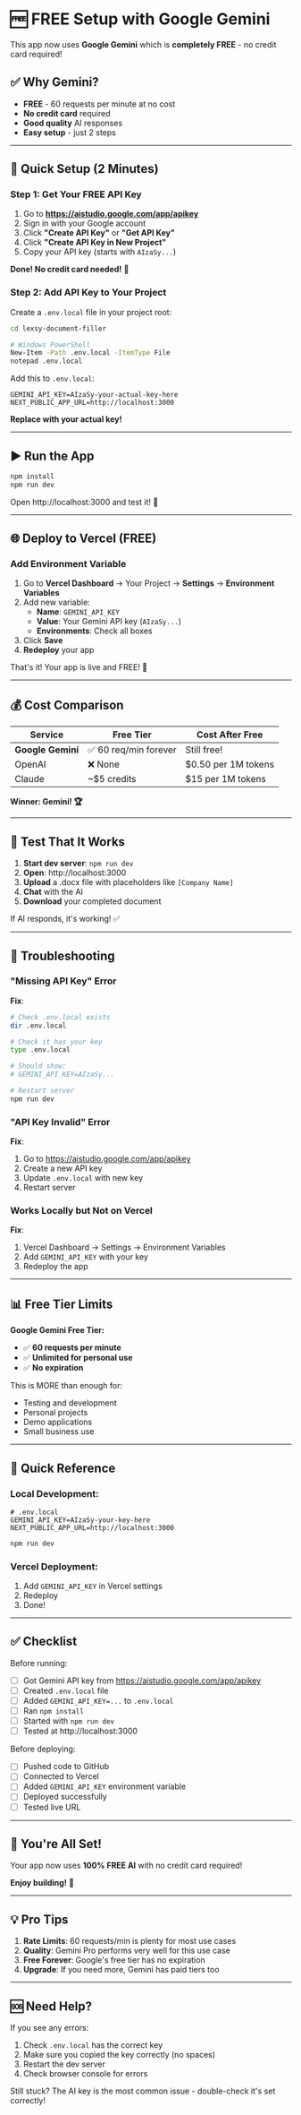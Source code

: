 # 🆓 FREE Setup with Google Gemini

This app now uses **Google Gemini** which is **completely FREE** - no credit card required!

## ✅ Why Gemini?

- **FREE** - 60 requests per minute at no cost
- **No credit card** required
- **Good quality** AI responses
- **Easy setup** - just 2 steps

---

## 🚀 Quick Setup (2 Minutes)

### Step 1: Get Your FREE API Key

1. Go to **https://aistudio.google.com/app/apikey**
2. Sign in with your Google account
3. Click **"Create API Key"** or **"Get API Key"**
4. Click **"Create API Key in New Project"**
5. Copy your API key (starts with `AIzaSy...`)

**Done! No credit card needed!** 🎉

### Step 2: Add API Key to Your Project

Create a `.env.local` file in your project root:

```bash
cd lexsy-document-filler

# Windows PowerShell
New-Item -Path .env.local -ItemType File
notepad .env.local
```

Add this to `.env.local`:

```env
GEMINI_API_KEY=AIzaSy-your-actual-key-here
NEXT_PUBLIC_APP_URL=http://localhost:3000
```

**Replace with your actual key!**

---

## ▶️ Run the App

```bash
npm install
npm run dev
```

Open http://localhost:3000 and test it! 🎉

---

## 🌐 Deploy to Vercel (FREE)

### Add Environment Variable

1. Go to **Vercel Dashboard** → Your Project → **Settings** → **Environment Variables**
2. Add new variable:
   - **Name**: `GEMINI_API_KEY`
   - **Value**: Your Gemini API key (`AIzaSy...`)
   - **Environments**: Check all boxes
3. Click **Save**
4. **Redeploy** your app

That's it! Your app is live and FREE! 🚀

---

## 💰 Cost Comparison

| Service | Free Tier | Cost After Free |
|---------|-----------|-----------------|
| **Google Gemini** | ✅ 60 req/min forever | Still free! |
| OpenAI | ❌ None | $0.50 per 1M tokens |
| Claude | ~$5 credits | $15 per 1M tokens |

**Winner: Gemini! 🏆**

---

## 🧪 Test That It Works

1. **Start dev server**: `npm run dev`
2. **Open**: http://localhost:3000
3. **Upload** a .docx file with placeholders like `[Company Name]`
4. **Chat** with the AI
5. **Download** your completed document

If AI responds, it's working! ✅

---

## 🐛 Troubleshooting

### "Missing API Key" Error

**Fix**:
```bash
# Check .env.local exists
dir .env.local

# Check it has your key
type .env.local

# Should show:
# GEMINI_API_KEY=AIzaSy...

# Restart server
npm run dev
```

### "API Key Invalid" Error

**Fix**:
1. Go to https://aistudio.google.com/app/apikey
2. Create a new API key
3. Update `.env.local` with new key
4. Restart server

### Works Locally but Not on Vercel

**Fix**:
1. Vercel Dashboard → Settings → Environment Variables
2. Add `GEMINI_API_KEY` with your key
3. Redeploy the app

---

## 📊 Free Tier Limits

**Google Gemini Free Tier:**
- ✅ **60 requests per minute**
- ✅ **Unlimited for personal use**
- ✅ **No expiration**

This is MORE than enough for:
- Testing and development
- Personal projects
- Demo applications
- Small business use

---

## 🎯 Quick Reference

### Local Development:

```env
# .env.local
GEMINI_API_KEY=AIzaSy-your-key-here
NEXT_PUBLIC_APP_URL=http://localhost:3000
```

```bash
npm run dev
```

### Vercel Deployment:

1. Add `GEMINI_API_KEY` in Vercel settings
2. Redeploy
3. Done!

---

## ✅ Checklist

Before running:
- [ ] Got Gemini API key from https://aistudio.google.com/app/apikey
- [ ] Created `.env.local` file
- [ ] Added `GEMINI_API_KEY=...` to `.env.local`
- [ ] Ran `npm install`
- [ ] Started with `npm run dev`
- [ ] Tested at http://localhost:3000

Before deploying:
- [ ] Pushed code to GitHub
- [ ] Connected to Vercel
- [ ] Added `GEMINI_API_KEY` environment variable
- [ ] Deployed successfully
- [ ] Tested live URL

---

## 🎉 You're All Set!

Your app now uses **100% FREE AI** with no credit card required!

**Enjoy building!** 🚀

---

## 💡 Pro Tips

1. **Rate Limits**: 60 requests/min is plenty for most use cases
2. **Quality**: Gemini Pro performs very well for this use case
3. **Free Forever**: Google's free tier has no expiration
4. **Upgrade**: If you need more, Gemini has paid tiers too

---

## 🆘 Need Help?

If you see any errors:

1. Check `.env.local` has the correct key
2. Make sure you copied the key correctly (no spaces)
3. Restart the dev server
4. Check browser console for errors

Still stuck? The AI key is the most common issue - double-check it's set correctly!

